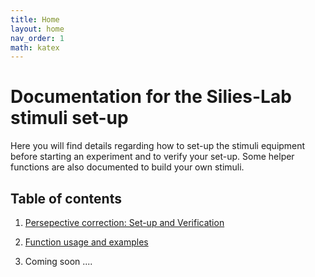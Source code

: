 ```yaml
---
title: Home
layout: home
nav_order: 1
math: katex
---
```


# Documentation for the Silies-Lab stimuli set-up

Here you will find details regarding how to set-up the stimuli equipment before starting an experiment and to verify your set-up. Some helper functions are also documented to build your own stimuli.


## Table of contents
1. [Persepective correction: Set-up and Verification](/perspective_correction)

2. [Function usage and examples](/stimuli_functions)

3. Coming soon ....

